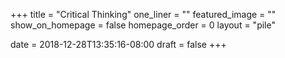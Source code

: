 +++
title = "Critical Thinking"
one_liner = ""
featured_image = ""
show_on_homepage = false
homepage_order = 0
layout = "pile"

date = 2018-12-28T13:35:16-08:00
draft = false
+++
